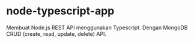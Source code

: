 # node-typescript-app
Membuat Node.js REST API menggunakan Typescript. Dengan MongoDB CRUD (create, read, update, delete) API.
